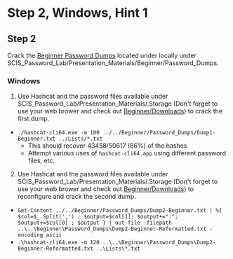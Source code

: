 # Step 2, Windows, Hint 1  

## Step 2
Crack the [Beginner Password Dumps](https://github.com/JonZeolla/Presentation_Materials/tree/master/Password-Cracking_2015-09-24/Beginner/Password_Dumps) located under locally under SCIS_Password_Lab/Presentation_Materials/Beginner/Password_Dumps.  

### Windows
1.  Use Hashcat and the password files available under SCIS_Password_Lab/Presentation_Materials/.Storage (Don't forget to use your web brower and check out [Beginner/Downloads](https://github.com/JonZeolla/Presentation_Materials/tree/master/Password-Cracking_2015-09-24/Beginner/Downloads)) to crack the first dump.  
  * `./hashcat-cli64.exe -m 100 ../../Beginner/Password_Dumps/Dump1-Beginner.txt ../Lists/*.txt`  
    * This should recover 43458/50617 (86%) of the hashes  
    * Attempt various uses of `hashcat-cli64.app` using different password files, etc.  
2.  Use Hashcat and the password files available under SCIS_Password_Lab/Presentation_Materials/.Storage (Don't forget to use your web brower and check out [Beginner/Downloads](https://github.com/JonZeolla/Presentation_Materials/tree/master/Password-Cracking_2015-09-24/Beginner/Downloads)) to reconfigure and crack the second dump.  
  * `Get-Content ../../Beginner/Password_Dumps/Dump2-Beginner.txt | %{ $col=$_.Split(',') ; $output=$col[1]; $output+=":"; $output+=$col[0] ; $output } | out-file -filepath ..\..\Beginner\Password_Dumps\Dump2-Beginner-Reformatted.txt -encoding ascii`  
  * `.\hashcat-cli64.exe -m 120 ..\..\Beginner\Password_Dumps\Dump2-Beginner-Reformatted.txt ..\Lists\*.txt`  

